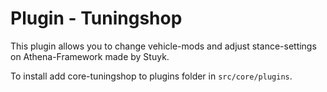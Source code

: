 # Plugin - Tuningshop

This plugin allows you to change vehicle-mods and adjust stance-settings on Athena-Framework made by Stuyk.

To install add core-tuningshop to plugins folder in `src/core/plugins`.
